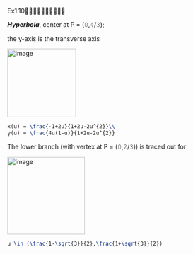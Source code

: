 Ex1.10🚩🚩🚩🚩🚩🚩🚩🚩🚩🚩

***Hyperbola***, center at P = (𝟶,𝟺/𝟹); 

the y-axis is the transverse axis

<img width="155" alt="image" src="https://github.com/ChenxingWang93/GeometryEngineering/assets/31954987/b5c6b0b9-83b7-4e84-b36b-47dcc3555f39">

``` Latex
x(u) = \frac{-1+2u}{1+2u-2u^{2}}\\
y(u) = \frac{4u(1-u)}{1+2u-2u^{2}}
```

The lower branch (with vertex at P = (𝟶,𝟸/𝟹)) is traced out for 

<img width="175" alt="image" src="https://github.com/ChenxingWang93/GeometryEngineering/assets/31954987/7534e8ff-e84d-43c3-88b6-aec149d3f2ca">

``` Latex
u \in (\frac{1-\sqrt{3}}{2},\frac{1+\sqrt{3}}{2})
```

